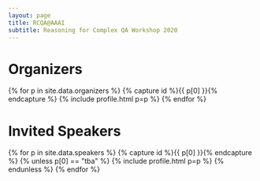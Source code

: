 ```yaml
---
layout: page
title: RCQA@AAAI
subtitle: Reasoning for Complex QA Workshop 2020
---
```


# Organizers

{% for p in site.data.organizers %} {% capture id %}{{ p[0] }}{% endcapture %} {% include profile.html p=p %} {% endfor %}

# Invited Speakers

{% for p in site.data.speakers %} {% capture id %}{{ p[0] }}{% endcapture %} {% unless p[0] == "tba" %} {% include profile.html p=p %} {% endunless %} {% endfor %}